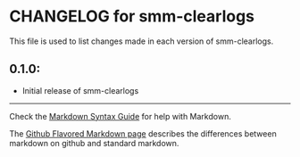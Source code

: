 # CHANGELOG for smm-clearlogs

This file is used to list changes made in each version of smm-clearlogs.

## 0.1.0:

* Initial release of smm-clearlogs

- - - 
Check the [Markdown Syntax Guide](http://daringfireball.net/projects/markdown/syntax) for help with Markdown.

The [Github Flavored Markdown page](http://github.github.com/github-flavored-markdown/) describes the differences between markdown on github and standard markdown.
